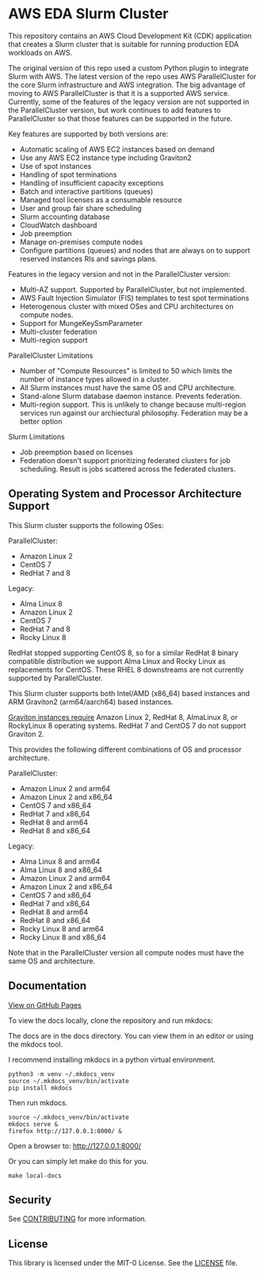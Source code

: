 # AWS EDA Slurm Cluster

This repository contains an AWS Cloud Development Kit (CDK) application that creates a Slurm cluster that is suitable for running production EDA workloads on AWS.

The original version of this repo used a custom Python plugin to integrate Slurm with AWS.
The latest version of the repo uses AWS ParallelCluster for the core Slurm infrastructure and AWS integration.
The big advantage of moving to AWS ParallelCluster is that it is a supported AWS service.
Currently, some of the features of the legacy version are not supported in the ParallelCluster version, but
work continues to add features to ParallelCluster so that those features can be supported in the future.

Key features are supported by both versions are:

* Automatic scaling of AWS EC2 instances based on demand
* Use any AWS EC2 instance type including Graviton2
* Use of spot instances
* Handling of spot terminations
* Handling of insufficient capacity exceptions
* Batch and interactive partitions (queues)
* Managed tool licenses as a consumable resource
* User and group fair share scheduling
* Slurm accounting database
* CloudWatch dashboard
* Job preemption
* Manage on-premises compute nodes
* Configure partitions (queues) and nodes that are always on to support reserved instances RIs and savings plans.

Features in the legacy version and not in the ParallelCluster version:

* Multi-AZ support. Supported by ParallelCluster, but not implemented.
* AWS Fault Injection Simulator (FIS) templates to test spot terminations
* Heterogenous cluster with mixed OSes and CPU architectures on compute nodes.
* Support for MungeKeySsmParameter
* Multi-cluster federation
* Multi-region support

ParallelCluster Limitations

* Number of "Compute Resources" is limited to 50 which limits the number of instance types allowed in a cluster.
* All Slurm instances must have the same OS and CPU architecture.
* Stand-alone Slurm database daemon instance. Prevents federation.
* Multi-region support. This is unlikely to change because multi-region services run against our archiectural philosophy. Federation may be a better option

Slurm Limitations

* Job preemption based on licenses
* Federation doesn't support prioritizing federated clusters for job scheduling. Result is jobs scattered across the federated clusters.

## Operating System and Processor Architecture Support

This Slurm cluster supports the following OSes:

ParallelCluster:

* Amazon Linux 2
* CentOS 7
* RedHat 7 and 8

Legacy:

* Alma Linux 8
* Amazon Linux 2
* CentOS 7
* RedHat 7 and 8
* Rocky Linux 8

RedHat stopped supporting CentOS 8, so for a similar RedHat 8 binary compatible distribution we support Alma Linux and
Rocky Linux as replacements for CentOS.
These RHEL 8 downstreams are not currently supported by ParallelCluster.

This Slurm cluster supports both Intel/AMD (x86_64) based instances and ARM Graviton2 (arm64/aarch64) based instances.

[Graviton instances require](https://github.com/aws/aws-graviton-getting-started/blob/main/os.md) Amazon Linux 2, RedHat 8, AlmaLinux 8, or RockyLinux 8 operating systems.
RedHat 7 and CentOS 7 do not support Graviton 2.

This provides the following different combinations of OS and processor architecture.

ParallelCluster:

* Amazon Linux 2 and arm64
* Amazon Linux 2 and x86_64
* CentOS 7 and x86_64
* RedHat 7 and x86_64
* RedHat 8 and arm64
* RedHat 8 and x86_64

Legacy:

* Alma Linux 8 and arm64
* Alma Linux 8 and x86_64
* Amazon Linux 2 and arm64
* Amazon Linux 2 and x86_64
* CentOS 7 and x86_64
* RedHat 7 and x86_64
* RedHat 8 and arm64
* RedHat 8 and x86_64
* Rocky Linux 8 and arm64
* Rocky Linux 8 and x86_64

Note that in the ParallelCluster version all compute nodes must have the same OS and architecture.

## Documentation

[View on GitHub Pages](https://aws-samples.github.io/aws-eda-slurm-cluster/)

To view the docs locally, clone the repository and run mkdocs:

The docs are in the docs directory. You can view them in an editor or using the mkdocs tool.

I recommend installing mkdocs in a python virtual environment.

```
python3 -m venv ~/.mkdocs_venv
source ~/.mkdocs_venv/bin/activate
pip install mkdocs
```

Then run mkdocs.

```
source ~/.mkdocs_venv/bin/activate
mkdocs serve &
firefox http://127.0.0.1:8000/ &
```

Open a browser to: http://127.0.0.1:8000/

Or you can simply let make do this for you.

```
make local-docs
```

## Security

See [CONTRIBUTING](CONTRIBUTING.md#security-issue-notifications) for more information.

## License

This library is licensed under the MIT-0 License. See the [LICENSE](https://github.com/aws-samples/aws-eda-slurm-cluster/blob/main/LICENSE) file.
